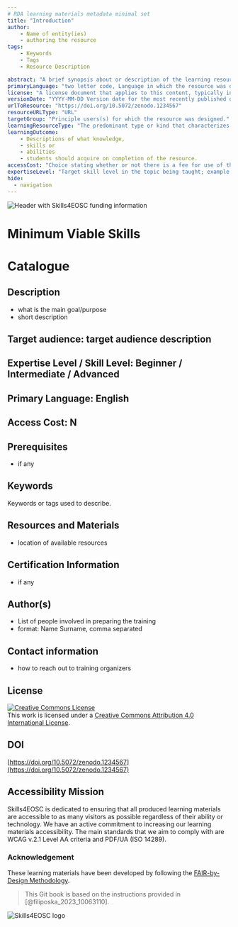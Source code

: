 ```yaml
---
# RDA learning materials metadata minimal set
title: "Introduction"
author: 
    - Name of entity(ies) 
    - authoring the resource
tags: 
    - Keywords
    - Tags 
    - Resource Description

abstract: "A brief synopsis about or description of the learning resource."
primaryLanguage: "two letter code, Language in which the resource was originally published or made available."
license: "A license document that applies to this content, typically indicated by URL"
versionDate: "YYYY-MM-DD Version date for the most recently published or broadcast resource."
urlToResource: "https://doi.org/10.5072/zenodo.1234567"
resourceURLType: "URL"
targetGroup: "Principle users(s) for which the resource was designed."
learningResourceType: "The predominant type or kind that characterizes the learning resource."
learningOutcome: 
    - Descriptions of what knowledge, 
    - skills or 
    - abilities 
    - students should acquire on completion of the resource.
accessCost: "Choice stating whether or not there is a fee for use of the resource (CV = Y/N/Maybe with recommendation that further explanation of “Maybe” goes in the Description field"
expertiseLevel: "Target skill level in the topic being taught; example values include: beginner, intermediate, advanced"
hide:
  - navigation
---
```


![Header with Skills4EOSC funding information](./attachments/header.png)

# Minimum Viable Skills

# Catalogue

## Description

- what is the main goal/purpose
- short description

## Target audience: target audience description

## Expertise Level / Skill Level: Beginner / Intermediate / Advanced

## Primary Language: English

## Access Cost: N

## Prerequisites

- if any

## Keywords

Keywords or tags used to describe.

## Resources and Materials

- location of available resources

## Certification Information

- if any

## Author(s)

- List of people involved in preparing the training
- format: Name Surname, comma separated

## Contact information

- how to reach out to training organizers

## License

<a rel="license" href="http://creativecommons.org/licenses/by/4.0/"><img alt="Creative Commons License" style="border-width:0" src="https://i.creativecommons.org/l/by/4.0/88x31.png" /></a><br />This work is licensed under a <a rel="license" href="http://creativecommons.org/licenses/by/4.0/">Creative Commons Attribution 4.0 International License</a>.

## DOI

[https://doi.org/10.5072/zenodo.1234567](https://doi.org/10.5072/zenodo.1234567)

## Accessibility Mission

Skills4EOSC is dedicated to ensuring that all produced learning materials are accessible to as many visitors as possible regardless of their ability or technology. We have an active commitment to increasing our learning materials accessibility. The main standards that we aim to comply with are WCAG v.2.1 Level AA criteria and PDF/UA (ISO 14289).

### Acknowledgement

These learning materials have been developed by following the [FAIR-by-Design Methodology](https://doi.org/10.5281/zenodo.7875540).

> This Git book is based on the instructions provided in [@filiposka_2023_10063110].

![Skills4EOSC logo](./attachments/skills4eosc.png)